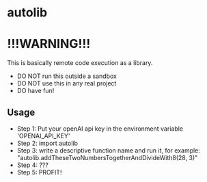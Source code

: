 # autolib

# !!!WARNING!!!
This is basically remote code execution as a library. 

- DO NOT run this outside a sandbox
- DO NOT use this in any real project
- DO have fun!

## Usage
- Step 1: Put your openAI api key in the environment variable 'OPENAI_API_KEY'
- Step 2: import autolib
- Step 3: write a descriptive function name and run it, for example: "autolib.addTheseTwoNumbersTogetherAndDivideWith8(28, 3)"
- Step 4: ???
- Step 5: PROFIT!
